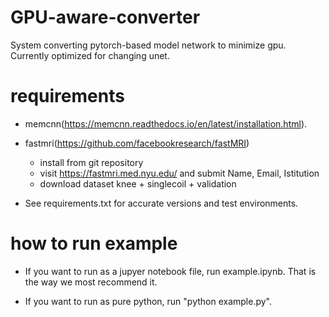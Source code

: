 # GPU-aware-converter
System converting pytorch-based model network to minimize gpu.  
Currently optimized for changing unet.


# requirements
 
 - memcnn(https://memcnn.readthedocs.io/en/latest/installation.html). 
 - fastmri(https://github.com/facebookresearch/fastMRI)
   - install from git repository
   - visit https://fastmri.med.nyu.edu/ and submit Name, Email, Istitution
   - download dataset knee + singlecoil + validation
 
 - See requirements.txt for accurate versions and test environments.
 


# how to run example

 - If you want to run as a jupyer notebook file, run example.ipynb. That is the way we most recommend it.

 - If you want to run as pure python, run "python example.py".
